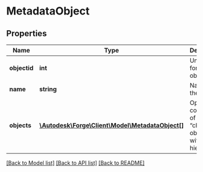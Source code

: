# MetadataObject

## Properties
Name | Type | Description | Notes
------------ | ------------- | ------------- | -------------
**objectid** | **int** | Unique ID for the object | 
**name** | **string** | Name of the object | 
**objects** | [**\Autodesk\Forge\Client\Model\MetadataObject[]**](MetadataObject.md) | Optional collection of “children” objects within the hierarchy | [optional] 

[[Back to Model list]](../README.md#documentation-for-models) [[Back to API list]](../README.md#documentation-for-api-endpoints) [[Back to README]](../README.md)


